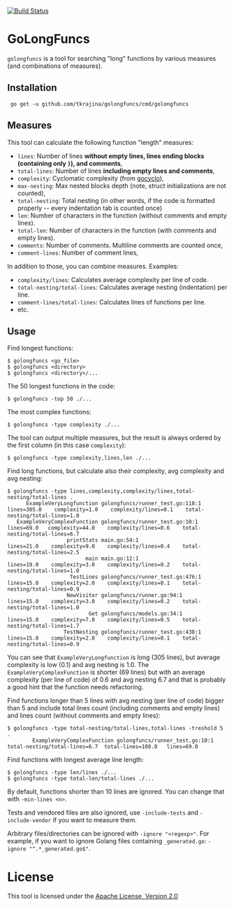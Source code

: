 [![Build Status](https://api.travis-ci.org/tkrajina/golongfuncs)](https://travis-ci.org/tkrajina/golongfuncs)

# GoLongFuncs

`golongfuncs` is a tool for searching "long" functions by various measures (and combinations of measures).

## Installation

     go get -u github.com/tkrajina/golongfuncs/cmd/golongfuncs

## Measures

This tool can calculate the following function "length" measures:

* `lines`: Number of lines **without empty lines, lines ending blocks (containing only `}`), and comments**,
* `total-lines`: Number of lines **including empty lines and comments**,
* `complexity`: Cyclomatic complexity (from [gocyclo](https://github.com/fzipp/gocyclo)),
* `max-nesting`: Max nested blocks depth (note, struct initializations are not counted),
* `total-nesting`: Total nesting (in other words, if the code is formatted properly -- every indentation tab is counted once)
* `len`: Number of characters in the function (without comments and empty lines).
* `total-len`: Number of characters in the function (with comments and empty lines).
* `comments`: Number of comments. Multiline comments are counted once,
* `comment-lines`: Number of comment lines,

In addition to those, you can combine measures. Examples:

* `complexity/lines`: Calculates average complexity per line of code.
* `total-nesting/total-lines`: Calculates average nesting (indentation) per line.
* `comment-lines/total-lines`: Calculates lines of functions per line.
* etc.

## Usage

Find longest functions:

    $ golongfuncs <go_file>
    $ golongfuncs <directory>
    $ golongfuncs <directory>/...

The 50 longest functions in the code:

    $ golongfuncs -top 50 ./...

The most complex functions:

    $ golongfuncs -type complexity ./...

The tool can output multiple measures, but the result is always ordered by the first column (in this case `complexity`):

    $ golongfuncs -type complexity,lines,len ./...

Find long functions, but calculate also their complexity, avg complexity and avg nesting:

    $ golongfuncs -type lines,complexity,complexity/lines,total-nesting/total-lines .
          ExampleVeryLongfunction golongfuncs/runner_test.go:118:1       lines=305.0    complexity=1.0    complexity/lines=0.1    total-nesting/total-lines=1.0
       ExampleVeryComplexFunction golongfuncs/runner_test.go:10:1         lines=69.0   complexity=44.0    complexity/lines=0.6    total-nesting/total-lines=6.7
                       printStats main.go:54:1                            lines=21.0    complexity=9.0    complexity/lines=0.4    total-nesting/total-lines=2.5
                             main main.go:12:1                            lines=19.0    complexity=3.0    complexity/lines=0.2    total-nesting/total-lines=1.0
                        TestLines golongfuncs/runner_test.go:476:1        lines=15.0    complexity=2.0    complexity/lines=0.1    total-nesting/total-lines=0.9
                       NewVisitor golongfuncs/runner.go:94:1              lines=15.0    complexity=3.0    complexity/lines=0.2    total-nesting/total-lines=1.0
                              Get golongfuncs/models.go:34:1              lines=15.0    complexity=7.0    complexity/lines=0.5    total-nesting/total-lines=1.7
                      TestNesting golongfuncs/runner_test.go:438:1        lines=15.0    complexity=2.0    complexity/lines=0.1    total-nesting/total-lines=0.9

You can see that `ExampleVeryLongfunction` is long (305 lines), but average complexity is low (0.1) and avg nesting is 1.0.
The `ExampleVeryComplexFunction` is shorter (69 lines) but with an average complexity (per line of code) of 0.6 and avg nesting 6.7 and that is probably a good hint that the function needs refactoring.

Find functions longer than 5 lines with avg nesting (per line of code) bigger than 5 and include total lines count (including comments and empty lines) and lines count (without comments and empty lines):

    $ golongfuncs -type total-nesting/total-lines,total-lines -treshold 5 .
            ExampleVeryComplexFunction golongfuncs/runner_test.go:10:1             total-nesting/total-lines=6.7  total-lines=108.0   lines=69.0

Find functions with longest average line length:

    $ golongfuncs -type len/lines ./...
    $ golongfuncs -type total-len/total-lines ./...

By default, functions shorter than 10 lines are ignored. You can change that with `-min-lines <n>`.

Tests and vendored files are also ignored, use `-include-tests` and `-include-vendor` if you want to measure them.

Arbitrary files/directories can be ignored with `-ignore "<regexp>"`. For example, if you want to ignore Golang files containing `_generated.go`: `-ignore "^.*_generated.go$"`.

# License

This tool is licensed under the [Apache License, Version 2.0](http://www.apache.org/licenses/LICENSE-2.0)
